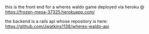 this is the front end for a wheres waldo game deployed via heroku @
https://frozen-mesa-37325.herokuapp.com/

the backend is a rails api whose repository is here:
https://github.com/Jwatkins1138/wheres-waldo-api